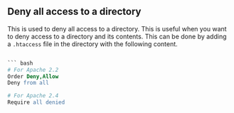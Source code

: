 ## Deny all access to a directory
This is used to deny all access to a directory. This is useful when you want to deny access to a directory and its contents. This can be done by adding a `.htaccess` file in the directory with the following content.

```apache

``` bash
# For Apache 2.2
Order Deny,Allow
Deny from all

# For Apache 2.4
Require all denied
```
